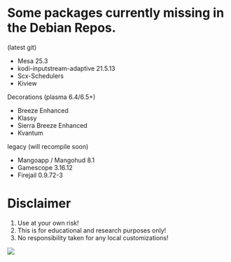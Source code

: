 # Some packages currently missing in the Debian Repos. 

(latest git)
* Mesa 25.3
* kodi-inputstream-adaptive 21.5.13
* Scx-Schedulers 
* Kiview

Decorations (plasma 6.4/6.5+)
* Breeze Enhanced
* Klassy
* Sierra Breeze Enhanced 
* Kvantum

legacy (will recompile soon)
* Mangoapp / Mangohud 8.1
* Gamescope 3.16.12
* Firejail 0.9.72-3
  
# Disclaimer
1. Use at your own risk!
2. This is for educational and research purposes only!
3. No responsibility taken for any local customizations!

<a href="https://artsandculture.google.com/experiment/viola-the-bird/nAEJVwNkp-FnrQ?cp=e30."><img src="https://images.pling.com/img/00/00/78/78/79/2160403/proxy-image1.jpeg"/></a>
